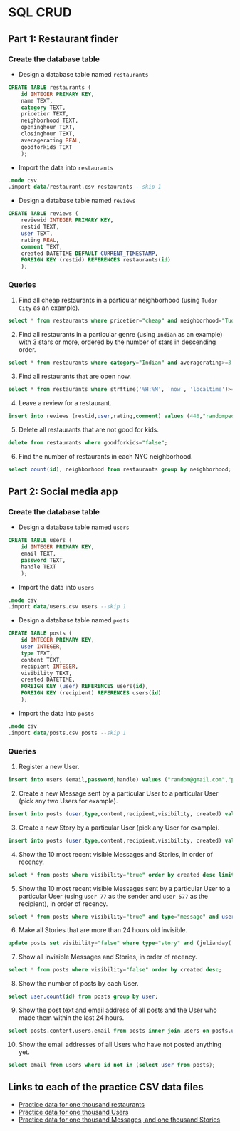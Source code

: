 # SQL CRUD
## Part 1: Restaurant finder
### Create the database table 
- Design a database table named `restaurants`
```sql
CREATE TABLE restaurants (
    id INTEGER PRIMARY KEY,
    name TEXT,
    category TEXT,
    pricetier TEXT,
    neighborhood TEXT,
    openinghour TEXT,
    closinghour TEXT,
    averagerating REAL,
    goodforkids TEXT
    );
```
- Import the data into `restaurants`
```sql
.mode csv
.import data/restaurant.csv restaurants --skip 1
```
- Design a database table named `reviews`
```sql
CREATE TABLE reviews (
    reviewid INTEGER PRIMARY KEY,
    restid TEXT,
    user TEXT,
    rating REAL,
    comment TEXT,
    created DATETIME DEFAULT CURRENT_TIMESTAMP,
    FOREIGN KEY (restid) REFERENCES restaurants(id)
    );
```

### Queries
1. Find all cheap restaurants in a particular neighborhood (using `Tudor City` as an example).
```sql
select * from restaurants where pricetier="cheap" and neighborhood="Tudor City";
```
2. Find all restaurants in a particular genre (using `Indian` as an example) with 3 stars or more, ordered by the number of stars in descending order.
```sql
select * from restaurants where category="Indian" and averagerating>=3 order by averagerating DESC;
```
3. Find all restaurants that are open now.
```sql
select * from restaurants where strftime('%H:%M', 'now', 'localtime')>=openinghour and strftime('%H:%M', 'now', 'localtime')<=closinghour;
```
4. Leave a review for a restaurant.
```sql
insert into reviews (restid,user,rating,comment) values (448,"randompeople",3,"Mediocre");
```
5. Delete all restaurants that are not good for kids.
```sql
delete from restaurants where goodforkids="false";
```
6. Find the number of restaurants in each NYC neighborhood.
```sql
select count(id), neighborhood from restaurants group by neighborhood;
```

## Part 2: Social media app
### Create the database table
- Design a database table named `users`
```sql
CREATE TABLE users (
    id INTEGER PRIMARY KEY,
    email TEXT,
    password TEXT,
    handle TEXT
    );
```
- Import the data into `users`
```sql
.mode csv
.import data/users.csv users --skip 1
```
- Design a database table named `posts`
```sql
CREATE TABLE posts (
    id INTEGER PRIMARY KEY,
    user INTEGER,
    type TEXT,
    content TEXT,
    recipient INTEGER,
    visibility TEXT,
    created DATETIME,
    FOREIGN KEY (user) REFERENCES users(id),
    FOREIGN KEY (recipient) REFERENCES users(id)
    );
```
- Import the data into `posts`
```sql
.mode csv
.import data/posts.csv posts --skip 1
```

### Queries
1. Register a new User.
```sql
insert into users (email,password,handle) values ("random@gmail.com","pw123456","randompeople");
```
2. Create a new Message sent by a particular User to a particular User (pick any two Users for example).
```sql
insert into posts (user,type,content,recipient,visibility, created) values (177,"message","hello friend",897,"true",datetime('now'));
```
3. Create a new Story by a particular User (pick any User for example).
```sql
insert into posts (user,type,content,recipient,visibility, created) values (64,"story","today i had a croissant",390,"true",datetime('now'));
```
4. Show the 10 most recent visible Messages and Stories, in order of recency.
```sql
select * from posts where visibility="true" order by created desc limit 10;
```
5. Show the 10 most recent visible Messages sent by a particular User to a particular User (using  `user 77` as the sender and `user 577` as the recipient), in order of recency.
```sql
select * from posts where visibility="true" and type="message" and user=77 and recipient=577 order by created desc limit 10;
```
6. Make all Stories that are more than 24 hours old invisible.
```sql
update posts set visibility="false" where type="story" and (julianday('now')-julianday(created))*24>24;
```
7. Show all invisible Messages and Stories, in order of recency.
```sql
select * from posts where visibility="false" order by created desc;
```
8. Show the number of posts by each User.
```sql
select user,count(id) from posts group by user;
```
9. Show the post text and email address of all posts and the User who made them within the last 24 hours.
```sql
select posts.content,users.email from posts inner join users on posts.user=users.id where (julianday('now')-julianday(created))*24<24;
```
10. Show the email addresses of all Users who have not posted anything yet.
```sql
select email from users where id not in (select user from posts);
```

## Links to each of the practice CSV data files
- [Practice data for one thousand restaurants](https://github.com/dbdesign-students-spring2024/4-sql-crud-shaw2065/blob/main/data/restaurant.csv)
- [Practice data for one thousand Users](https://github.com/dbdesign-students-spring2024/4-sql-crud-shaw2065/blob/main/data/users.csv)
- [Practice data for one thousand Messages, and one thousand Stories](https://github.com/dbdesign-students-spring2024/4-sql-crud-shaw2065/blob/main/data/posts.csv)
